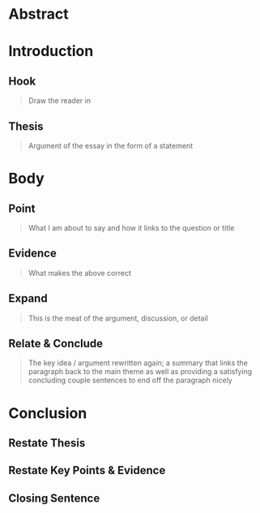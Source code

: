 # Abstract

# Introduction

## Hook
> Draw the reader in

## Thesis
> Argument of the essay in the form of a statement

# Body

## Point
> What I am about to say and how it links to the question or title

## Evidence
> What makes the above correct

## Expand
> This is the meat of the argument, discussion, or detail

## Relate & Conclude
> The key idea / argument rewritten again; a summary that links the paragraph back to the main theme as well as providing a satisfying concluding couple sentences to end off the paragraph nicely

# Conclusion

## Restate Thesis

## Restate Key Points & Evidence

## Closing Sentence